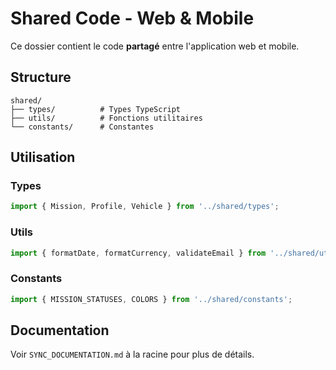 # Shared Code - Web & Mobile

Ce dossier contient le code **partagé** entre l'application web et mobile.

## Structure

```
shared/
├── types/          # Types TypeScript
├── utils/          # Fonctions utilitaires
└── constants/      # Constantes
```

## Utilisation

### Types

```typescript
import { Mission, Profile, Vehicle } from '../shared/types';
```

### Utils

```typescript
import { formatDate, formatCurrency, validateEmail } from '../shared/utils';
```

### Constants

```typescript
import { MISSION_STATUSES, COLORS } from '../shared/constants';
```

## Documentation

Voir `SYNC_DOCUMENTATION.md` à la racine pour plus de détails.
